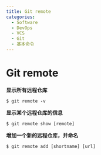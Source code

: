 ```yaml
---
title: Git remote
categories:
  - Software
  - DevOps
  - VCS
  - Git
  - 基本命令
---
```

# Git remote

**显示所有远程仓库**

```shell
$ git remote -v
```

**显示某个远程仓库的信息**

```shell
$ git remote show [remote]
```

**增加一个新的远程仓库，并命名**

```shell
$ git remote add [shortname] [url]
```

